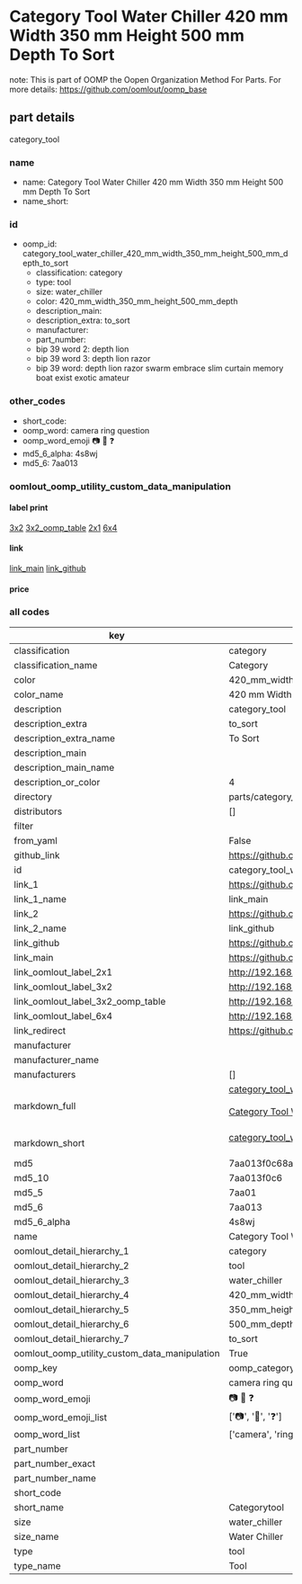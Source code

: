 # Category Tool Water Chiller 420 mm Width 350 mm Height 500 mm Depth To Sort  

note: This is part of OOMP the Oopen Organization Method For Parts. For more details: https://github.com/oomlout/oomp_base

##  part details
  



category_tool



### name
* name: Category Tool Water Chiller 420 mm Width 350 mm Height 500 mm Depth To Sort
* name_short: 
### id
* oomp_id: category_tool_water_chiller_420_mm_width_350_mm_height_500_mm_depth_to_sort
  * classification: category
  * type: tool
  * size: water_chiller
  * color: 420_mm_width_350_mm_height_500_mm_depth
  * description_main: 
  * description_extra: to_sort
  * manufacturer: 
  * part_number: 
  * bip 39 word 2: depth lion
  * bip 39 word 3: depth lion razor
  * bip 39 word: depth lion razor swarm embrace slim curtain memory boat exist exotic amateur

### other_codes
* short_code: 
* oomp_word: camera ring question
* oomp_word_emoji :camera: :ring: :question:
* md5_6_alpha: 4s8wj
* md5_6: 7aa013






### oomlout_oomp_utility_custom_data_manipulation
#### label print
[3x2](http://192.168.1.245:1112/?label=oomp%204s8wj)
[3x2_oomp_table](http://192.168.1.108:1112/?label=oomp%204s8wj)
[2x1](http://192.168.1.242:1112/?label=oomp%204s8wj)
[6x4](http://192.168.1.55:1112/?label=oomp%204s8wj)    

#### link

[link_main](https://github.com/oomlout/oomlout_oomp_version_1_messy/tree/main/parts/category_tool_water_chiller_420_mm_width_350_mm_height_500_mm_depth_to_sort) [link_github](https://github.com/oomlout/oomlout_oomp_version_1_messy/tree/main/parts/category_tool_water_chiller_420_mm_width_350_mm_height_500_mm_depth_to_sort)                             

#### price







### all codes 
| key | value |  
| --- | --- |  
| classification | category |  
| classification_name | Category |  
| color | 420_mm_width_350_mm_height_500_mm_depth |  
| color_name | 420 mm Width 350 mm Height 500 mm Depth |  
| description | category_tool |  
| description_extra | to_sort |  
| description_extra_name | To Sort |  
| description_main |  |  
| description_main_name |  |  
| description_or_color | 4  |  
| directory | parts/category_tool_water_chiller_420_mm_width_350_mm_height_500_mm_depth_to_sort |  
| distributors | [] |  
| filter |  |  
| from_yaml | False |  
| github_link | https://github.com/oomlout/oomlout_oomp_part_src/tree/main/parts/category_tool_water_chiller_420_mm_width_350_mm_height_500_mm_depth_to_sort |  
| id | category_tool_water_chiller_420_mm_width_350_mm_height_500_mm_depth_to_sort |  
| link_1 | https://github.com/oomlout/oomlout_oomp_version_1_messy/tree/main/parts/category_tool_water_chiller_420_mm_width_350_mm_height_500_mm_depth_to_sort |  
| link_1_name | link_main |  
| link_2 | https://github.com/oomlout/oomlout_oomp_version_1_messy/tree/main/parts/category_tool_water_chiller_420_mm_width_350_mm_height_500_mm_depth_to_sort |  
| link_2_name | link_github |  
| link_github | https://github.com/oomlout/oomlout_oomp_version_1_messy/tree/main/parts/category_tool_water_chiller_420_mm_width_350_mm_height_500_mm_depth_to_sort |  
| link_main | https://github.com/oomlout/oomlout_oomp_version_1_messy/tree/main/parts/category_tool_water_chiller_420_mm_width_350_mm_height_500_mm_depth_to_sort |  
| link_oomlout_label_2x1 | http://192.168.1.242:1112/?label=oomp%204s8wj |  
| link_oomlout_label_3x2 | http://192.168.1.245:1112/?label=oomp%204s8wj |  
| link_oomlout_label_3x2_oomp_table | http://192.168.1.108:1112/?label=oomp%204s8wj |  
| link_oomlout_label_6x4 | http://192.168.1.55:1112/?label=oomp%204s8wj |  
| link_redirect | https://github.com/oomlout/oomlout_oomp_version_1_messy/tree/main/parts/category_tool_water_chiller_420_mm_width_350_mm_height_500_mm_depth_to_sort |  
| manufacturer |  |  
| manufacturer_name |  |  
| manufacturers | [] |  
| markdown_full | [category_tool_water_chiller_420_mm_width_350_mm_height_500_mm_depth_to_sort](none)<br>[](none)<br>[Category Tool Water Chiller 420 Mm Width 350 Mm Height 500 Mm Depth To Sort](none)<br><br> |  
| markdown_short | [category_tool_water_chiller_420_mm_width_350_mm_height_500_mm_depth_to_sort](none)<br><br> |  
| md5 | 7aa013f0c68ae6c72f244db7656089d9 |  
| md5_10 | 7aa013f0c6 |  
| md5_5 | 7aa01 |  
| md5_6 | 7aa013 |  
| md5_6_alpha | 4s8wj |  
| name | Category Tool Water Chiller 420 mm Width 350 mm Height 500 mm Depth To Sort |  
| oomlout_detail_hierarchy_1 | category |  
| oomlout_detail_hierarchy_2 | tool |  
| oomlout_detail_hierarchy_3 | water_chiller |  
| oomlout_detail_hierarchy_4 | 420_mm_width |  
| oomlout_detail_hierarchy_5 | 350_mm_height |  
| oomlout_detail_hierarchy_6 | 500_mm_depth |  
| oomlout_detail_hierarchy_7 | to_sort |  
| oomlout_oomp_utility_custom_data_manipulation | True |  
| oomp_key | oomp_category_tool_water_chiller_420_mm_width_350_mm_height_500_mm_depth_to_sort |  
| oomp_word | camera ring question |  
| oomp_word_emoji | :camera: :ring: :question: |  
| oomp_word_emoji_list | [':camera:', ':ring:', ':question:'] |  
| oomp_word_list | ['camera', 'ring', 'question'] |  
| part_number |  |  
| part_number_exact |  |  
| part_number_name |  |  
| short_code |  |  
| short_name | Categorytool |  
| size | water_chiller |  
| size_name | Water Chiller |  
| type | tool |  
| type_name | Tool |  
